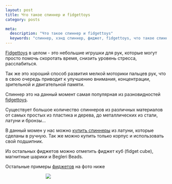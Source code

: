 ```yaml
---
layout: post
title: Что такое спиннер и fidgettoys
category: posts

meta:
  description: "Что такое спиннер и fidgettoys"
  keywords: "спиннер, хэнд спиннер, фиджет, fidgettoys, что такое спиннер, купить спиннер, fidgettoys.ru"
---
```


[Fidgettoys][fidgettoys] в целом - это небольшие игрушки для рук, которые могут просто помочь скоротать время, снизить уровень стресса, расслабиться.

Так же это хороший способ развития мелкой моторики пальцев рук, что в свою очередь приводит к улучшению внимания, концентрации, зрительной и двигательной памяти.

Спиннер это на данный момент самая популярная из разновидностей [fidgettoys][fidgettoys].

Существует большое количество спиннеров из различных материалов от самых простых из пластика и дерева, до металлических из стали, латуни и бронзы...

В данный момен у нас можно [купить спиннеры][fidgettoys] из латуни, которые сделаны в ручную. Так же можно купить только корпус и использовать свой подшипник.

Из остальных фиджетов можно отметить фиджет куб (fidget cube), магнитные шарики и Begleri Beads.

Остальные примеры [фиджетов][fidgettoys] на фото ниже


<div style="margin: 0 auto; display: block; width: 50%;">
  <img src="http://i.imgur.com/QwfvINH.jpg"/>
</div>


[fidgettoys]: http://fidgettoys.ru/
